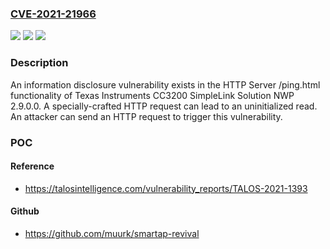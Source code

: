### [CVE-2021-21966](https://cve.mitre.org/cgi-bin/cvename.cgi?name=CVE-2021-21966)
![](https://img.shields.io/static/v1?label=Product&message=Texas%20Instruments&color=blue)
![](https://img.shields.io/static/v1?label=Version&message=n%2Fa&color=blue)
![](https://img.shields.io/static/v1?label=Vulnerability&message=CWE-457%3A%20Use%20of%20Uninitialized%20Variable&color=brighgreen)

### Description

An information disclosure vulnerability exists in the HTTP Server /ping.html functionality of Texas Instruments CC3200 SimpleLink Solution NWP 2.9.0.0. A specially-crafted HTTP request can lead to an uninitialized read. An attacker can send an HTTP request to trigger this vulnerability.

### POC

#### Reference
- https://talosintelligence.com/vulnerability_reports/TALOS-2021-1393

#### Github
- https://github.com/muurk/smartap-revival

